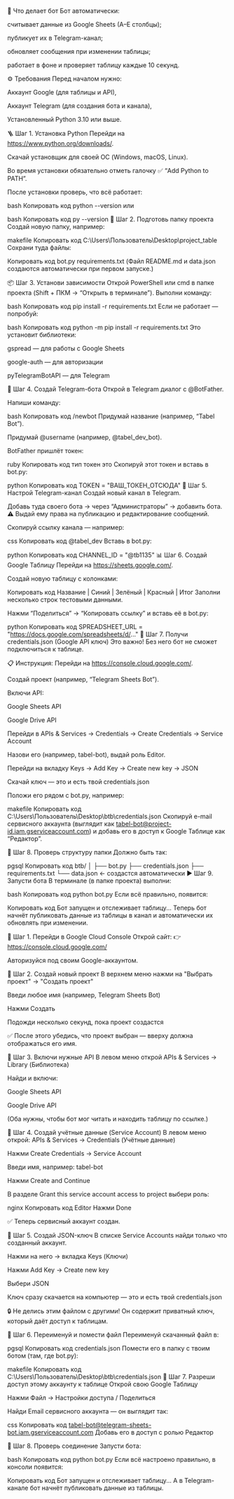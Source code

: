 📍 Что делает бот
Бот автоматически:

считывает данные из Google Sheets (A–E столбцы);

публикует их в Telegram-канал;

обновляет сообщения при изменении таблицы;

работает в фоне и проверяет таблицу каждые 10 секунд.

⚙️ Требования
Перед началом нужно:

Аккаунт Google (для таблицы и API),

Аккаунт Telegram (для создания бота и канала),

Установленный Python 3.10 или выше.

🪜 Шаг 1. Установка Python
Перейди на https://www.python.org/downloads/.

Скачай установщик для своей ОС (Windows, macOS, Linux).

Во время установки обязательно отметь галочку ✅ “Add Python to PATH”.

После установки проверь, что всё работает:

bash
Копировать код
python --version
или

bash
Копировать код
py --version
📁 Шаг 2. Подготовь папку проекта
Создай новую папку, например:

makefile
Копировать код
C:\Users\Пользователь\Desktop\project_table
Сохрани туда файлы:

Копировать код
bot.py
requirements.txt
(Файл README.md и data.json создаются автоматически при первом запуске.)

📦 Шаг 3. Установи зависимости
Открой PowerShell или cmd в папке проекта (Shift + ПКМ → “Открыть в терминале”).
Выполни команду:

bash
Копировать код
pip install -r requirements.txt
Если не работает — попробуй:

bash
Копировать код
python -m pip install -r requirements.txt
Это установит библиотеки:

gspread — для работы с Google Sheets

google-auth — для авторизации

pyTelegramBotAPI — для Telegram

🤖 Шаг 4. Создай Telegram-бота
Открой в Telegram диалог с @BotFather.

Напиши команду:

bash
Копировать код
/newbot
Придумай название (например, “Tabel Bot”).

Придумай @username (например, @tabel_dev_bot).

BotFather пришлёт токен:

ruby
Копировать код
тип токен это 
Скопируй этот токен и вставь в bot.py:

python
Копировать код
TOKEN = "ВАШ_ТОКЕН_ОТСЮДА"
📣 Шаг 5. Настрой Telegram-канал
Создай новый канал в Telegram.

Добавь туда своего бота → через “Администраторы” → добавить бота.
⚠️ Выдай ему права на публикацию и редактирование сообщений.

Скопируй ссылку канала — например:

css
Копировать код
@tabel_dev
Вставь в bot.py:

python
Копировать код
CHANNEL_ID = "@tb1135"
📊 Шаг 6. Создай Google Таблицу
Перейди на https://sheets.google.com/.

Создай новую таблицу с колонками:

Копировать код
Название | Синий | Зелёный | Красный | Итог
Заполни несколько строк тестовыми данными.

Нажми “Поделиться” → “Копировать ссылку”
и вставь её в bot.py:

python
Копировать код
SPREADSHEET_URL = "https://docs.google.com/spreadsheets/d/..."
🔑 Шаг 7. Получи credentials.json (Google API ключ)
Это важно! Без него бот не сможет подключиться к таблице.

📋 Инструкция:
Перейди на https://console.cloud.google.com/.

Создай проект (например, “Telegram Sheets Bot”).

Включи API:

Google Sheets API

Google Drive API

Перейди в APIs & Services → Credentials → Create Credentials → Service Account

Назови его (например, tabel-bot), выдай роль Editor.

Перейди на вкладку Keys → Add Key → Create new key → JSON

Скачай ключ — это и есть твой credentials.json

Положи его рядом с bot.py, например:

makefile
Копировать код
C:\Users\Пользователь\Desktop\btb\credentials.json
Скопируй e-mail сервисного аккаунта (выглядит как tabel-bot@project-id.iam.gserviceaccount.com)
и добавь его в доступ к Google Таблице как “Редактор”.

🧠 Шаг 8. Проверь структуру папки
Должно быть так:

pgsql
Копировать код
btb/
│
├── bot.py
├── credentials.json
├── requirements.txt
└── data.json  ← создастся автоматически
▶️ Шаг 9. Запусти бота
В терминале (в папке проекта) выполни:

bash
Копировать код
python bot.py
Если всё правильно, появится:

Копировать код
Бот запущен и отслеживает таблицу...
Теперь бот начнёт публиковать данные из таблицы в канал и автоматически их обновлять при изменении.

🔹 Шаг 1. Перейди в Google Cloud Console
Открой сайт:
👉 https://console.cloud.google.com/

Авторизуйся под своим Google-аккаунтом.

🔹 Шаг 2. Создай новый проект
В верхнем меню нажми на "Выбрать проект" → "Создать проект"

Введи любое имя (например, Telegram Sheets Bot)

Нажми Создать

Подожди несколько секунд, пока проект создастся

✅ После этого убедись, что проект выбран — вверху должна отображаться его имя.

🔹 Шаг 3. Включи нужные API
В левом меню открой APIs & Services → Library (Библиотека)

Найди и включи:

Google Sheets API

Google Drive API

(Оба нужны, чтобы бот мог читать и находить таблицу по ссылке.)

🔹 Шаг 4. Создай учётные данные (Service Account)
В левом меню открой:
APIs & Services → Credentials (Учётные данные)

Нажми Create Credentials → Service Account

Введи имя, например:
tabel-bot

Нажми Create and Continue

В разделе Grant this service account access to project выбери роль:

nginx
Копировать код
Editor
Нажми Done

✅ Теперь сервисный аккаунт создан.

🔹 Шаг 5. Создай JSON-ключ
В списке Service Accounts найди только что созданный аккаунт.

Нажми на него → вкладка Keys (Ключи)

Нажми Add Key → Create new key

Выбери JSON

Ключ сразу скачается на компьютер — это и есть твой credentials.json

🔒 Не делись этим файлом с другими!
Он содержит приватный ключ, который даёт доступ к таблицам.

🔹 Шаг 6. Переименуй и помести файл
Переименуй скачанный файл в:

pgsql
Копировать код
credentials.json
Помести его в папку с твоим ботом (там, где bot.py):

makefile
Копировать код
C:\Users\Пользователь\Desktop\btb\credentials.json
🔹 Шаг 7. Разреши доступ этому аккаунту к таблице
Открой свою Google Таблицу

Нажми Файл → Настройки доступа / Поделиться

Найди Email сервисного аккаунта — он выглядит так:

css
Копировать код
tabel-bot@telegram-sheets-bot.iam.gserviceaccount.com
Добавь его в доступ с ролью Редактор

🔹 Шаг 8. Проверь соединение
Запусти бота:

bash
Копировать код
python bot.py
Если всё настроено правильно, в консоли появится:

Копировать код
Бот запущен и отслеживает таблицу...
А в Telegram-канале бот начнёт публиковать данные из таблицы.



